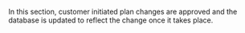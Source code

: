 In this section, customer initiated plan changes are approved and the database
is updated to reflect the change once it takes place.

